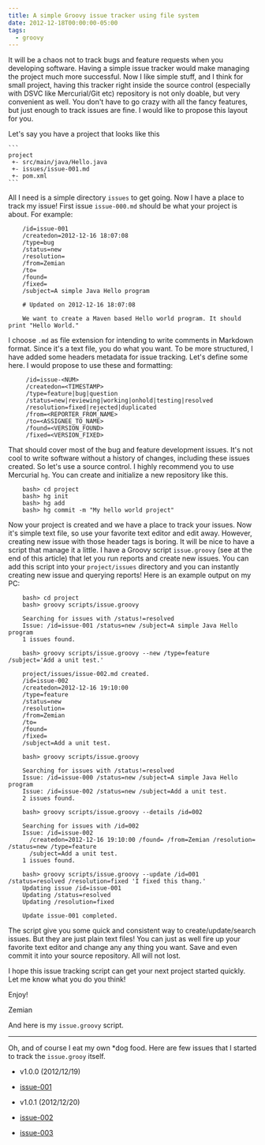 ```yaml
---
title: A simple Groovy issue tracker using file system
date: 2012-12-18T00:00:00-05:00
tags:
  - groovy
---
```

It will be a chaos not to track bugs and feature requests when you developing software. Having a simple issue tracker would make managing the project much more successful. Now I like simple stuff, and I think for small project, having this tracker right inside the source control (especially with DSVC like Mercurial/Git etc) repository is not only doable, but very convenient as well. You don't have to go crazy with all the fancy features, but just enough to track issues are fine. I would like to propose this layout for you.

Let's say you have a project that looks like this

    ```
    project
     +- src/main/java/Hello.java
     +- issues/issue-001.md
     +- pom.xml
    ```

All I need is a simple directory `issues` to get going. Now I have a place to track my issue! First issue `issue-000.md` should be what your project is about. For example:

```
    /id=issue-001
    /createdon=2012-12-16 18:07:08
    /type=bug
    /status=new
    /resolution=
    /from=Zemian
    /to=
    /found=
    /fixed=
    /subject=A simple Java Hello program

    # Updated on 2012-12-16 18:07:08

    We want to create a Maven based Hello world program. It should print "Hello World."
```

I choose `.md` as file extension for intending to write comments in Markdown format. Since it's a text file, you do what you want. To be more structured, I have added some headers metadata for issue tracking. Let's define some here. I would propose to use these and formatting:

```    
     /id=issue-<NUM>
     /createdon=<TIMESTAMP>
     /type=feature|bug|question
     /status=new|reviewing|working|onhold|testing|resolved
     /resolution=fixed|rejected|duplicated
     /from=<REPORTER_FROM_NAME>
     /to=<ASSIGNEE_TO_NAME>
     /found=<VERSION_FOUND>
     /fixed=<VERSION_FIXED>
```    

That should cover most of the bug and feature development issues. It's not cool to write software without a history of changes, including these issues created. So let's use a source control. I highly recommend you to use Mercurial `hg`. You can create and initialize a new repository like this.

```    
    bash> cd project
    bash> hg init
    bash> hg add
    bash> hg commit -m "My hello world project"
```    

Now your project is created and we have a place to track your issues. Now it's simple text file, so use your favorite text editor and edit away. However, creating new issue with those header tags is boring. It will be nice to have a script that manage it a little. I have a Groovy script `issue.groovy` (see at the end of this article) that let you run reports and create new issues. You can add this script into your `project/issues` directory and you can instantly creating new issue and querying reports! Here is an example output on my PC:

```    
    bash> cd project
    bash> groovy scripts/issue.groovy
    
    Searching for issues with /status!=resolved
    Issue: /id=issue-001 /status=new /subject=A simple Java Hello program
    1 issues found.
    
    bash> groovy scripts/issue.groovy --new /type=feature /subject='Add a unit test.'
    
    project/issues/issue-002.md created.
    /id=issue-002
    /createdon=2012-12-16 19:10:00
    /type=feature
    /status=new
    /resolution=
    /from=Zemian
    /to=
    /found=
    /fixed=
    /subject=Add a unit test.
    
    bash> groovy scripts/issue.groovy
    
    Searching for issues with /status!=resolved
    Issue: /id=issue-000 /status=new /subject=A simple Java Hello program
    Issue: /id=issue-002 /status=new /subject=Add a unit test.
    2 issues found.
    
    bash> groovy scripts/issue.groovy --details /id=002
    
    Searching for issues with /id=002
    Issue: /id=issue-002
      /createdon=2012-12-16 19:10:00 /found= /from=Zemian /resolution= /status=new /type=feature
      /subject=Add a unit test.
    1 issues found.
    
    bash> groovy scripts/issue.groovy --update /id=001 /status=resolved /resolution=fixed 'I fixed this thang.'
    Updating issue /id=issue-001
    Updating /status=resolved
    Updating /resolution=fixed
    
    Update issue-001 completed.
```    

The script give you some quick and consistent way to create/update/search issues. But they are just plain text files! You can just as well fire up your favorite text editor and change any any thing you want. Save and even commit it into your source repository. All will not lost. 

I hope this issue tracking script can get your next project started quickly. Let me know what you do you think!

Enjoy!

Zemian

And here is my `issue.groovy` script.

---

Oh, and of course I eat my own *dog food. Here are few issues that I started to track the `issue.grooy` itself.

- v1.0.0 (2012/12/19)

- [issue-001](https://bitbucket.org/saltnlight5/sandbox/src/tip/scripts/issue-001.md)

- v1.0.1 (2012/12/20)

- [issue-002](https://bitbucket.org/saltnlight5/sandbox/src/tip/scripts/issue-002.md)
- [issue-003](https://bitbucket.org/saltnlight5/sandbox/src/tip/scripts/issue-003.md)
